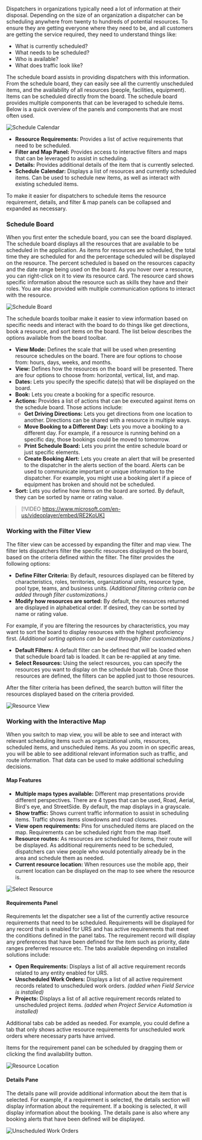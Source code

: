 Dispatchers in organizations typically need a lot of information at their disposal. Depending on the size of an organization a dispatcher can be scheduling anywhere from twenty to hundreds of potential resources. To ensure they are getting everyone where they need to be, and all customers are getting the service required, they need to
understand things like:

-   What is currently scheduled?
-   What needs to be scheduled?
-   Who is available?
-   What does traffic look like?

The schedule board assists in providing dispatchers with this information. From the schedule board, they can easily see all the currently unscheduled items, and the availability of all resources (people, facilities, equipment). Items can be scheduled directly from the board. The schedule board provides multiple components that can be leveraged to schedule items. Below is a quick overview of the panels and components that are most often used.

![Schedule Calendar](../media/MSO-Unit2-1.png)

-   **Resource Requirements:** Provides a list of active requirements that need to be scheduled.
-   **Filter and Map Panel:** Provides access to interactive filters and maps that can be leveraged to assist in scheduling.
-   **Details:** Provides additional details of the item that is currently selected.
-   **Schedule Calendar:** Displays a list of resources and currently scheduled items. Can be used to schedule new items, as well as  interact with existing scheduled items.

To make it easier for dispatchers to schedule items the resource requirement, details, and filter & map panels can be collapsed and expanded as necessary.

### Schedule Board

When you first enter the schedule board, you can see the board displayed. The schedule board displays all the resources that are available to be scheduled in the application. As items for resources are scheduled, the total time they are scheduled for and the percentage scheduled will be displayed on the resource. The percent scheduled is based on the resources capacity and the date range being used on the board. As you hover over a resource, you can right-click on it to view its resource card. The resource card shows specific information about the resource such as skills they have and their roles. You are also provided with multiple communication options to interact with the resource.

![Schedule Board](../media/MSO-Unit2-2.png)

The schedule boards toolbar make it easier to view information based on specific needs and interact with the board to do things like get directions, book a resource, and sort items on the board. The list below describes the options available from the board toolbar.

-   **View Mode:** Defines the scale that will be used when presenting resource schedules on the board. There are four options to choose from: hours, days, weeks, and months.
-   **View:** Defines how the resources on the board will be presented. There are four options to choose from: horizontal, vertical, list, and map.
-   **Dates:** Lets you specify the specific date(s) that will be displayed on the board.
-   **Book:** Lets you create a booking for a specific resource.
-   **Actions:** Provides a list of actions that can be executed against items on the schedule board. Those actions include:
    -   **Get Driving Directions:** Lets you get directions from one location to another. Directions can be shared with a resource in multiple ways.
    -   **Move Booking to a Different Day:** Lets you move a booking to a different day. For example, if a resource is running behind on a specific day, those bookings could be moved to tomorrow.
    -   **Print Schedule Board:** Lets you print the entire schedule board or just specific elements.
    -   **Create Booking Alert:** Lets you create an alert that will be presented to the dispatcher in the alerts section of the board. Alerts can be used to communicate important or unique information to the dispatcher. For example, you might use a booking alert if a piece of equipment has broken and should not be scheduled.
-   **Sort:** Lets you define how items on the board are sorted. By default, they can be sorted by name or rating value.


>[!VIDEO https://www.microsoft.com/en-us/videoplayer/embed/RE2KoUK]

### Working with the Filter View

The filter view can be accessed by expanding the filter and map view. The filter lets dispatchers filter the specific resources displayed on the board, based on the criteria defined within the filter. The filter
provides the following options:

-   **Define Filter Criteria:** By default, resources displayed can be filtered by characteristics, roles, territories, organizational units, resource type, pool type, teams, and business units.
    *(Additional filtering criteria can be added through filter customizations.)*
-   **Modify how resources are sorted:** By default, the resources returned are displayed in alphabetical order. If desired, they can be sorted by name or rating value.

For example, if you are filtering the resources by characteristics, you may want to sort the board to display resources with the highest proficiency first. *(Additional sorting options can be used through filter customizations.)*

-   **Default Filters:** A default filter can be defined that will be loaded when that schedule board tab is loaded. It can be re-applied at any time.
-   **Select Resources:** Using the select resources, you can specify the resources you want to display on the schedule board tab. Once those resources are defined, the filters can be applied just to those resources.

After the filter criteria has been defined, the search button will filter the resources displayed based on the criteria provided.

![Resource View](../media/MSO-Unit2-3.png)

### Working with the Interactive Map

When you switch to map view, you will be able to see and interact with relevant scheduling items such as organizational units, resources, scheduled items, and unscheduled items. As you zoom in on specific areas, you will be able to see additional relevant information such as traffic, and route information. That data can be used to make additional
scheduling decisions.

#### Map Features

-   **Multiple maps types available:** Different map presentations provide different perspectives. There are 4 types that can be used, Road, Aerial, Bird's eye, and StreetSide. By default, the map displays in a grayscale.
-   **Show traffic:** Shows current traffic information to assist in scheduling items. Traffic shows items slowdowns and road closures.
-   **View open requirements:** Pins for unscheduled items are placed on the map. Requirements can be scheduled right from the map itself.
-   **Resource routes:** As resources are scheduled for items, their route will be displayed. As additional requirements need to be scheduled, dispatchers can view people who would potentially already be in the area and schedule them as needed.
-   **Current resource location:** When resources use the mobile app, their current location can be displayed on the map to see where the resource is.

![Select Resource](../media/MSO-Unit2-4.png)

#### Requirements Panel

Requirements let the dispatcher see a list of the currently active resource requirements that need to be scheduled. Requirements will be displayed for any record that is enabled for URS and has active requirements that meet the conditions defined in the panel tabs. The requirement record will display any preferences that have been defined
for the item such as priority, date ranges preferred resource etc. The tabs available depending on installed solutions include:

-   **Open Requirements:** Displays a list of all active requirement records related to any entity enabled for URS.
-   **Unscheduled Work Orders:** Displays a list of all active requirement records related to unscheduled work orders. *(added when Field Service is installed)*
-   **Projects:** Displays a list of all active requirement records related to unscheduled project items. *(added when Project Service Automation is installed)*

Additional tabs cab be added as needed. For example, you could define a tab that only shows active resource requirements for unscheduled work orders where necessary parts have arrived.

Items for the requirement panel can be scheduled by dragging them or clicking the find availability button.

![Resource Location](../media/MSO-Unit2-5.png)

#### Details Pane

The details pane will provide additional information about the item that is selected. For example, if a requirement is selected, the details section will display information about the requirement. If a booking is selected, it will display information about the booking. The details pane is also where any booking alerts that have been defined will be
displayed.

![Unscheduled Work Orders](../media/MSO-Unit2-6.png)